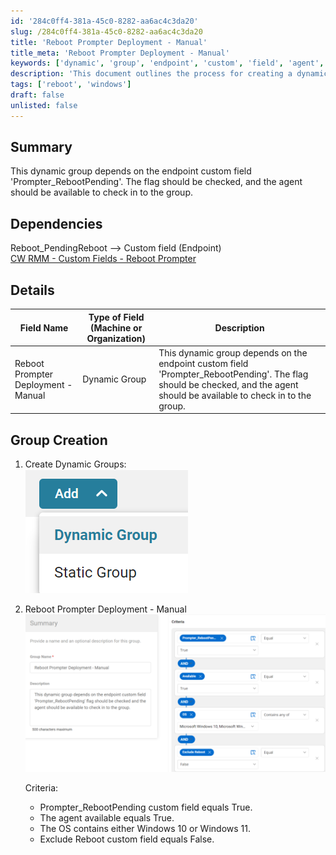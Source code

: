```yaml
---
id: '284c0ff4-381a-45c0-8282-aa6ac4c3da20'
slug: /284c0ff4-381a-45c0-8282-aa6ac4c3da20
title: 'Reboot Prompter Deployment - Manual'
title_meta: 'Reboot Prompter Deployment - Manual'
keywords: ['dynamic', 'group', 'endpoint', 'custom', 'field', 'agent', 'windows', 'criteria']
description: 'This document outlines the process for creating a dynamic group based on the endpoint custom field "Prompter_RebootPending". It details the dependencies, group creation steps, and criteria required for the group to function effectively.'
tags: ['reboot', 'windows']
draft: false
unlisted: false
---
```


## Summary

This dynamic group depends on the endpoint custom field 'Prompter_RebootPending'. The flag should be checked, and the agent should be available to check in to the group.

## Dependencies

Reboot_PendingReboot --> Custom field (Endpoint)  
[CW RMM - Custom Fields - Reboot Prompter](/docs/7876f32c-a5ec-4b58-9f7e-b60b710e19d5)  

## Details

| Field Name                          | Type of Field (Machine or Organization) | Description                                                                                                                                                      |
|-------------------------------------|-----------------------------------------|------------------------------------------------------------------------------------------------------------------------------------------------------------------|
| Reboot Prompter Deployment - Manual | Dynamic Group                          | This dynamic group depends on the endpoint custom field 'Prompter_RebootPending'. The flag should be checked, and the agent should be available to check in to the group. |

## Group Creation 

1. Create Dynamic Groups:  
   ![Image](../../../static/img/Reboot-Prompter-Deployment---Manual/image_1.png)

2. Reboot Prompter Deployment - Manual  
   ![Image](../../../static/img/Reboot-Prompter-Deployment---Manual/image_2.png)  

   Criteria:
   - Prompter_RebootPending custom field equals True.
   - The agent available equals True.
   - The OS contains either Windows 10 or Windows 11.
   - Exclude Reboot custom field equals False.



